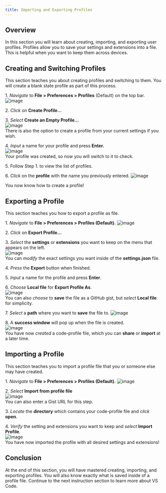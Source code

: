 ```yaml
---
title: Importing and Exporting Profiles
---
```


## Overview
In this section you will learn about creating, importing, and exporting user profiles. Profiles allow you to save your settings and extensions into a file. This is helpful when you want to keep them across devices. 

## Creating and Switching Profiles
This section teaches you about creating profiles and switching to them. You will create a blank state profile as part of this process.

1\. *Navigate* to **File > Preferences > Profiles** (Default) on the top bar.
![image](images/page2-img1.jpg)
  
2\. *Click* on **Create Profile...**

3\. *Select* **Create an Empty Profile...**  
![image](images/page2-img2.png)  
There is also the option to create a profile from your current settings if you wish.

4\. *Input* a name for your profile and press **Enter.**  
![image](images/page2-img3.png)  
Your profile was created, so now you will switch to it to check.

5\. Follow Step 1. to view the list of profiles.
  
6\. *Click* on the **profile** with the name you previously entered.
![image](images/page2-img4.png)

You now know how to create a profile!

## Exporting a Profile
This section teaches you how to export a profile as file.

1\. *Navigate* to **File > Preferences > Profiles (Default).**
![image](images/page2-img1.jpg)
  
2\. *Click* on **Export Profile...**

3\. *Select* the **settings** or **extensions** you want to keep on the menu that appears on the left.  
![image](images/page2-img5.JPG)  
You can *modify* the exact settings you want inside of the **settings.json** file.

4\. *Press* the **Export** button when finished.

5\. *Input* a name for the profile and press **Enter**.

6\. *Choose* **Local file** for **Export Profile As**.  
![image](images/page2-img9.png)  
You can also *choose* to **save** the file as a GitHub gist, but *select* **Local file** for simplicity.


7\. *Select* a **path** where you want to **save** the file to.
![image](images/page2-img10.JPG)


8\. A **success window** will pop up when the file is created.  
![image](images/page2-img6.JPG)  
You have now *created* a code-profile file, which you can **share** or **import** at a later time.

## Importing a Profile
This section teaches you to import a profile file that you or someone else may have created.

1\. *Navigate* to **File > Preferences > Profiles (Default).**
![image](images/page2-img1.jpg)

2\. *Select* **Import from profile file**  
![image](images/page2-img7.JPG)  
You can also enter a Gist URL for this step.

3\. *Locate* the **directory** which contains your code-profile file and *click* **open**.

4\. *Verify* the setting and extensions you want to keep and *select* **Import Profile**.  
![image](images/page2-img8.JPG)  
You have now imported the profile with all desired settings and extensions! 

## Conclusion
At the end of this section, you will have mastered creating, importing, and exporting profiles. You will also know exactly what is saved inside of a profile file. Continue to the next instruction section to learn more about VS Code.
